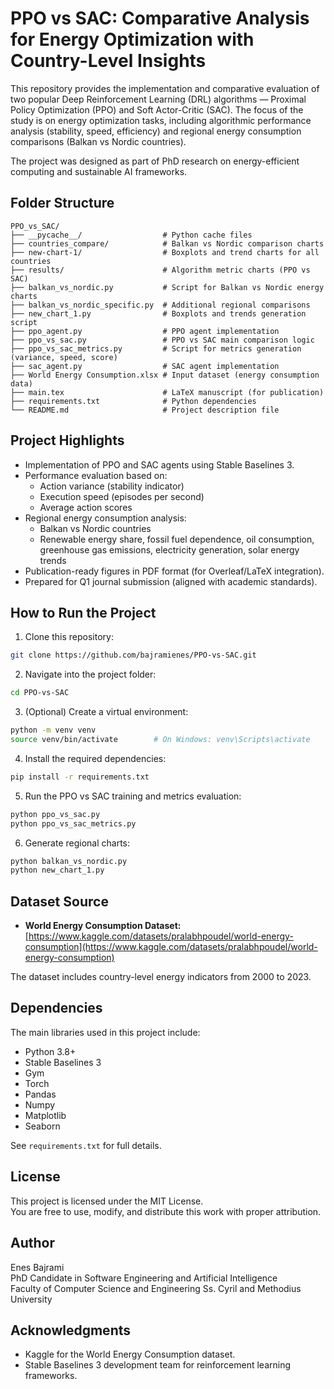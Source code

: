
# PPO vs SAC: Comparative Analysis for Energy Optimization with Country-Level Insights

This repository provides the implementation and comparative evaluation of two popular Deep Reinforcement Learning (DRL) algorithms — Proximal Policy Optimization (PPO) and Soft Actor-Critic (SAC). The focus of the study is on energy optimization tasks, including algorithmic performance analysis (stability, speed, efficiency) and regional energy consumption comparisons (Balkan vs Nordic countries).

The project was designed as part of PhD research on energy-efficient computing and sustainable AI frameworks.

## Folder Structure

```
PPO_vs_SAC/
├── __pycache__/                  # Python cache files
├── countries_compare/            # Balkan vs Nordic comparison charts
├── new-chart-1/                  # Boxplots and trend charts for all countries
├── results/                      # Algorithm metric charts (PPO vs SAC)
├── balkan_vs_nordic.py           # Script for Balkan vs Nordic energy charts
├── balkan_vs_nordic_specific.py  # Additional regional comparisons
├── new_chart_1.py                # Boxplots and trends generation script
├── ppo_agent.py                  # PPO agent implementation
├── ppo_vs_sac.py                 # PPO vs SAC main comparison logic
├── ppo_vs_sac_metrics.py         # Script for metrics generation (variance, speed, score)
├── sac_agent.py                  # SAC agent implementation
├── World Energy Consumption.xlsx # Input dataset (energy consumption data)
├── main.tex                      # LaTeX manuscript (for publication)
├── requirements.txt              # Python dependencies
└── README.md                     # Project description file
```

## Project Highlights

- Implementation of PPO and SAC agents using Stable Baselines 3.
- Performance evaluation based on:
  - Action variance (stability indicator)
  - Execution speed (episodes per second)
  - Average action scores
- Regional energy consumption analysis:
  - Balkan vs Nordic countries
  - Renewable energy share, fossil fuel dependence, oil consumption, greenhouse gas emissions, electricity generation, solar energy trends
- Publication-ready figures in PDF format (for Overleaf/LaTeX integration).
- Prepared for Q1 journal submission (aligned with academic standards).

## How to Run the Project

1. Clone this repository:
```bash
git clone https://github.com/bajramienes/PPO-vs-SAC.git
```

2. Navigate into the project folder:
```bash
cd PPO-vs-SAC
```

3. (Optional) Create a virtual environment:
```bash
python -m venv venv
source venv/bin/activate        # On Windows: venv\Scripts\activate
```

4. Install the required dependencies:
```bash
pip install -r requirements.txt
```

5. Run the PPO vs SAC training and metrics evaluation:
```bash
python ppo_vs_sac.py
python ppo_vs_sac_metrics.py
```

6. Generate regional charts:
```bash
python balkan_vs_nordic.py
python new_chart_1.py
```

## Dataset Source

- **World Energy Consumption Dataset:**  
  [https://www.kaggle.com/datasets/pralabhpoudel/world-energy-consumption](https://www.kaggle.com/datasets/pralabhpoudel/world-energy-consumption)

The dataset includes country-level energy indicators from 2000 to 2023.

## Dependencies

The main libraries used in this project include:

- Python 3.8+
- Stable Baselines 3
- Gym
- Torch
- Pandas
- Numpy
- Matplotlib
- Seaborn

See `requirements.txt` for full details.

## License

This project is licensed under the MIT License.  
You are free to use, modify, and distribute this work with proper attribution.

## Author

Enes Bajrami  
PhD Candidate in Software Engineering and Artificial Intelligence  
Faculty of Computer Science and Engineering
Ss. Cyril and Methodius University

## Acknowledgments

- Kaggle for the World Energy Consumption dataset.
- Stable Baselines 3 development team for reinforcement learning frameworks.

